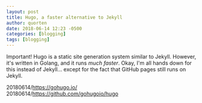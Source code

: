 ```yaml
---
layout: post
title: Hugo, a faster alternative to Jekyll
author: quorten
date: 2018-06-14 12:23 -0500
categories: [blogging]
tags: [blogging]
---
```


Important!  Hugo is a static site generation system similar to Jekyll.
However, it's written in Golang, and it runs _much faster_.  Okay, I'm
all hands down for this instead of Jekyll... except for the fact that
GitHub pages still runs on Jekyll.

20180614/https://gohugo.io/  
20180614/https://github.com/gohugoio/hugo

